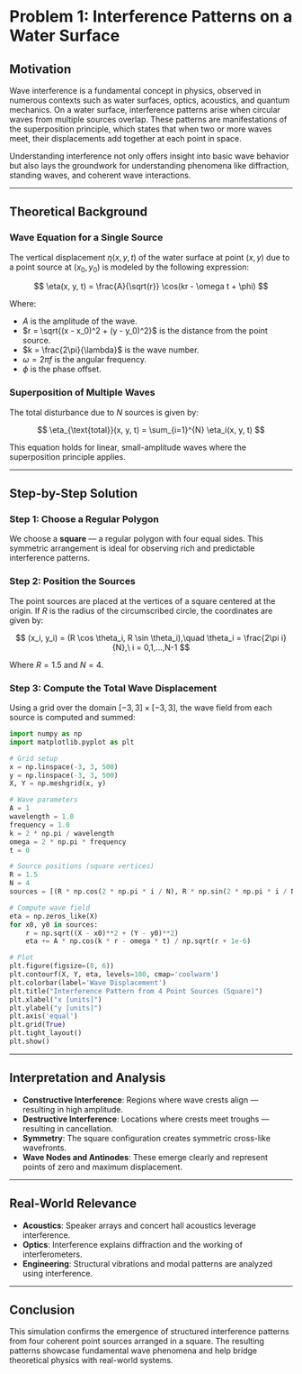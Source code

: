 # Problem 1: Interference Patterns on a Water Surface

## Motivation

Wave interference is a fundamental concept in physics, observed in numerous contexts such as water surfaces, optics, acoustics, and quantum mechanics. On a water surface, interference patterns arise when circular waves from multiple sources overlap. These patterns are manifestations of the superposition principle, which states that when two or more waves meet, their displacements add together at each point in space.

Understanding interference not only offers insight into basic wave behavior but also lays the groundwork for understanding phenomena like diffraction, standing waves, and coherent wave interactions.

---

## Theoretical Background

### Wave Equation for a Single Source

The vertical displacement $\eta(x, y, t)$ of the water surface at point $(x, y)$ due to a point source at $(x_0, y_0)$ is modeled by the following expression:

$$
\eta(x, y, t) = \frac{A}{\sqrt{r}} \cos(kr - \omega t + \phi)
$$

Where:
- $A$ is the amplitude of the wave.
- $r = \sqrt{(x - x_0)^2 + (y - y_0)^2}$ is the distance from the point source.
- $k = \frac{2\pi}{\lambda}$ is the wave number.
- $\omega = 2\pi f$ is the angular frequency.
- $\phi$ is the phase offset.

### Superposition of Multiple Waves

The total disturbance due to $N$ sources is given by:

$$
\eta_{\text{total}}(x, y, t) = \sum_{i=1}^{N} \eta_i(x, y, t)
$$

This equation holds for linear, small-amplitude waves where the superposition principle applies.

---

## Step-by-Step Solution

### Step 1: Choose a Regular Polygon

We choose a **square** — a regular polygon with four equal sides. This symmetric arrangement is ideal for observing rich and predictable interference patterns.

### Step 2: Position the Sources

The point sources are placed at the vertices of a square centered at the origin. If $R$ is the radius of the circumscribed circle, the coordinates are given by:

$$
(x_i, y_i) = (R \cos \theta_i, R \sin \theta_i),\quad \theta_i = \frac{2\pi i}{N},\ i = 0,1,...,N-1
$$

Where $R = 1.5$ and $N = 4$.

### Step 3: Compute the Total Wave Displacement

Using a grid over the domain $[-3, 3] \times [-3, 3]$, the wave field from each source is computed and summed:

```python
import numpy as np
import matplotlib.pyplot as plt

# Grid setup
x = np.linspace(-3, 3, 500)
y = np.linspace(-3, 3, 500)
X, Y = np.meshgrid(x, y)

# Wave parameters
A = 1
wavelength = 1.0
frequency = 1.0
k = 2 * np.pi / wavelength
omega = 2 * np.pi * frequency
t = 0

# Source positions (square vertices)
R = 1.5
N = 4
sources = [(R * np.cos(2 * np.pi * i / N), R * np.sin(2 * np.pi * i / N)) for i in range(N)]

# Compute wave field
eta = np.zeros_like(X)
for x0, y0 in sources:
    r = np.sqrt((X - x0)**2 + (Y - y0)**2)
    eta += A * np.cos(k * r - omega * t) / np.sqrt(r + 1e-6)

# Plot
plt.figure(figsize=(8, 6))
plt.contourf(X, Y, eta, levels=100, cmap='coolwarm')
plt.colorbar(label='Wave Displacement')
plt.title("Interference Pattern from 4 Point Sources (Square)")
plt.xlabel("x [units]")
plt.ylabel("y [units]")
plt.axis('equal')
plt.grid(True)
plt.tight_layout()
plt.show()
```

---

## Interpretation and Analysis

- **Constructive Interference**: Regions where wave crests align — resulting in high amplitude.
- **Destructive Interference**: Locations where crests meet troughs — resulting in cancellation.
- **Symmetry**: The square configuration creates symmetric cross-like wavefronts.
- **Wave Nodes and Antinodes**: These emerge clearly and represent points of zero and maximum displacement.

---

## Real-World Relevance

- **Acoustics**: Speaker arrays and concert hall acoustics leverage interference.
- **Optics**: Interference explains diffraction and the working of interferometers.
- **Engineering**: Structural vibrations and modal patterns are analyzed using interference.

---

## Conclusion

This simulation confirms the emergence of structured interference patterns from four coherent point sources arranged in a square. The resulting patterns showcase fundamental wave phenomena and help bridge theoretical physics with real-world systems.